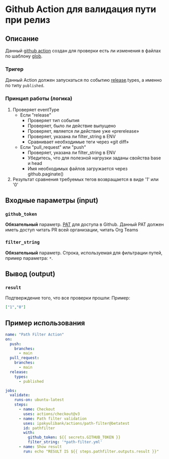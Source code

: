 # Github Action для валидация пути при релиз 

## Описание

Данный [github action](https://docs.github.com/en/actions) создан для проверки есть ли изменения в файлах по шаблону [glob](https://en.wikipedia.org/wiki/Glob_(programming)).

### Тригер

Данный Action должен запускаться по событию [release](https://docs.github.com/en/actions/using-workflows/events-that-trigger-workflows#release).types, а именно по типу `published`.

### Принцип работы (логика)

1. Проверяет eventType
    - Если "release"
      - Проверяет тип события
      - Проверяет, было ли действие выпущено
      - Проверяет, является ли действие уже «prerelease»
      - Проверяет, указана ли filter_string в ENV
      - Сравнивает необходимые теги через «git diff»
    - Если "pull_request" или "push"
      - Проверяет, указана ли filter_string в ENV
      - Убедитесь, что для полезной нагрузки заданы свойства base и head
      - Имя необходимых файлов загружается через github.paginate()
2. Результат сравнения требуемых тегов возвращается в виде '1' или '0'


## Входные параметры (input)

### `github_token`

**Обязательный** параметр. [PAT](https://docs.github.com/en/authentication/keeping-your-account-and-data-secure/creating-a-personal-access-token) для доступа в Github. Данный PAT должен иметь доступ читать PR всей организации, читать Org Teams

### `filter_string`

**Обязательный** параметр. Строка, используемая для фильтрации путей, пример параметра: `*`.


## Вывод (output)

### `result`

Подтверждение того, что все проверки прошли:
Пример:
```json
["1","0"]
```

##  Пример использования
```yaml
name: "Path Filter Action"
on:
  push:
    branches:
      - main
  pull_request:
    branches:
      - main
  release:
    types:
      - published

jobs:
  validate:
    runs-on: ubuntu-latest
    steps:
      - name: Checkout
        uses: actions/checkout@v3
      - name: Path filter validation
        uses: ipakyulibank/actions/path-filter@betatest
        id: pathfilter
        with:
          github_token: ${{ secrets.GITHUB_TOKEN }}
          filter_string: '*path-filter.yml'
      - name: Show result    
        run: echo "RESULT IS ${{ steps.pathfilter.outputs.result }}"

```